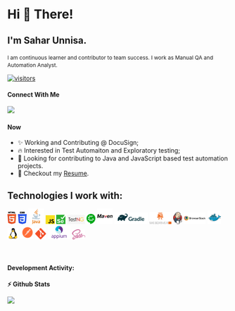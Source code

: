 # Hi 👋 There!

## I'm Sahar Unnisa.
<small style='font-size:12px;'>I am continuous learner and contributor to team success. I work as Manual QA and Automation Analyst. </small>

<p align="left">
  <a href="https://github.com/sahar-unnisa/">
    <img src="https://komarev.com/ghpvc/?username=sahar-unnisa&color=green" alt="visitors" />
  </a>
</p>

#### Connect With Me

<div left="center">
<a href="https://www.linkedin.com/in/sahar-unnisa/">
  <img src="https://img.shields.io/badge/linkedin-%230077B5.svg?&style=for-the-badge&logo=linkedin&logoColor=white" height=25>
</a> 
</div>

#### Now

- ✨ Working and Contributing @ DocuSign;
- :fire: Interested in Test Automaiton and Exploratory testing;
- :calendar: Looking for contributing to Java and JavaScript based test automation projects.
- 📝 Checkout my [Resume](./resume/resume.pdf).

## Technologies I work with:

<div>
  <img src ="./images/html-5.svg" alt="HTML5 logo" width="4%" title='HTML5'/>
  <img src ="./images/css-3.svg" alt="CSS3 logo" width="4%" title='CSS3'/>
  <img src ="./images/java-logo.svg" alt="Java logo" width="7%" title='Core Java'/>
  <img src ="./images/javascript.svg" alt="JavaScript logo" width="4%" title='JavaScript'/>
  <img src ="./images/selenium-original.png" alt="Selenium logo" width="4%" title='Selenium'/>
  <img src ="./images/TestNG-original.png" alt="TestNG logo" width="8%" title='TestNG'/>
  <img src ="./images/cucumber-original.svg" alt="Cucumber logo" width="4%" title='Cucumber'/>
  <img src ="./images/maven-original.svg" alt="Maven logo" width="7%" title='Maven'/>
  <img src ="./images/gradle-original.png" alt="Gradle logo" width="15%" title='Gradle'/>
  <img src="./images/wdio-original.png" alt="WDIO" width="10%" title='WDIO'/>
  <img src="./images/jenkins-original.png" alt="Jenkins" width="4%" title='Jenkins'/> 
  <img src="./images/browserstack-original.png" alt="BrowserStack" width="10%" title='BrowserStack'/> 
  <img src="./images/docker-original.svg" alt="docker" width="6%" title='Docker'/> 
  <img src="./images/linux-original.svg" alt="Linux" width="5%" title='Linux'/> 
  <img src="./images/postman-original.svg" alt="POSTMAN" width="6%" title='POSTMAN'/> 
  <img src="./images/git-original.svg" alt="Git" width="5%" title='Git'/>
  <img src="./images/appium.png" alt="Appium" width="10%" title='Appium'/>
  <img src ="./images/sass.svg" alt="Sass logo" width="6%" title='Sass'/>
<div> 
<br>
<br>

#### Development Activity:

<b>⚡ Github Stats</b>
<p float="left">
<img height="180em" src="https://github-readme-stats.vercel.app/api?username=sahar-unnisa&show_icons=true&hide_border=true&&count_private=true&include_all_commits=true" /> 
</p>


